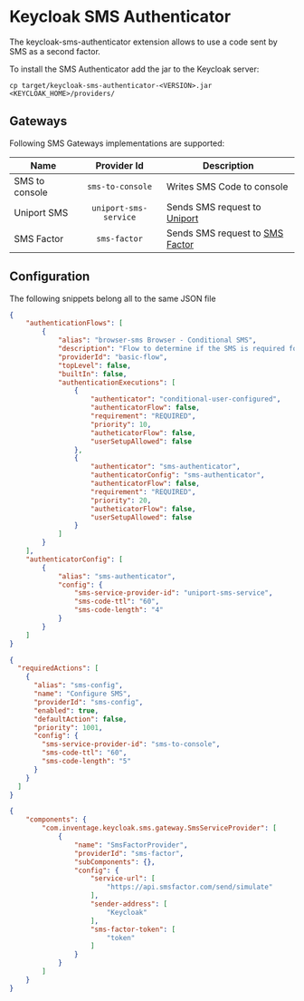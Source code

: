 Keycloak SMS Authenticator
===

The keycloak-sms-authenticator extension allows to use a code sent by SMS as a second factor.

To install the SMS Authenticator add the jar to the Keycloak server:

```shell
cp target/keycloak-sms-authenticator-<VERSION>.jar <KEYCLOAK_HOME>/providers/
```

Gateways
---

Following SMS Gateways implementations are supported:


| Name                        |                Provider Id                 | Description                                                   |
|-----------------------------|:------------------------------------------:|---------------------------------------------------------------|
| SMS to console |              `sms-to-console`              | Writes SMS Code to console                                    |
|        Uniport SMS        | `uniport-sms-service` | Sends SMS request to [Uniport](https://uniport.ch)            |
|      SMS Factor          |                 `sms-factor`                 | Sends SMS request to [SMS Factor](https://www.smsfactor.com/) |

Configuration
---

The following snippets belong all to the same JSON file

```json
{
    "authenticationFlows": [
        {
            "alias": "browser-sms Browser - Conditional SMS",
            "description": "Flow to determine if the SMS is required for the authentication",
            "providerId": "basic-flow",
            "topLevel": false,
            "builtIn": false,
            "authenticationExecutions": [
                {
                    "authenticator": "conditional-user-configured",
                    "authenticatorFlow": false,
                    "requirement": "REQUIRED",
                    "priority": 10,
                    "autheticatorFlow": false,
                    "userSetupAllowed": false
                },
                {
                    "authenticator": "sms-authenticator",
                    "authenticatorConfig": "sms-authenticator",
                    "authenticatorFlow": false,
                    "requirement": "REQUIRED",
                    "priority": 20,
                    "autheticatorFlow": false,
                    "userSetupAllowed": false
                }
            ]
        }
    ],
    "authenticatorConfig": [
        {
            "alias": "sms-authenticator",
            "config": {
                "sms-service-provider-id": "uniport-sms-service",
                "sms-code-ttl": "60",
                "sms-code-length": "4"
            }
        }
    ]
}
```

```json
{
  "requiredActions": [
    {
      "alias": "sms-config",
      "name": "Configure SMS",
      "providerId": "sms-config",
      "enabled": true,
      "defaultAction": false,
      "priority": 1001,
      "config": {
        "sms-service-provider-id": "sms-to-console",
        "sms-code-ttl": "60",
        "sms-code-length": "5"
      }
    }
  ]
}
```

```json
{
    "components": {
        "com.inventage.keycloak.sms.gateway.SmsServiceProvider": [
            {
                "name": "SmsFactorProvider",
                "providerId": "sms-factor",
                "subComponents": {},
                "config": {
                    "service-url": [
                        "https://api.smsfactor.com/send/simulate"
                    ],
                    "sender-address": [
                        "Keycloak"
                    ],
                    "sms-factor-token": [
                        "token"
                    ]
                }
            }
        ]
    }
}
```
